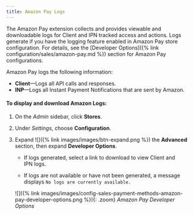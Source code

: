 ```yaml
---
title: Amazon Pay Logs
---
```


The Amazon Pay extension collects and provides viewable and downloadable logs for Client and IPN tracked access and actions. Logs generate if you have the logging feature enabled in Amazon Pay store configuration. For details, see the [Developer Options]({% link configuration/sales/amazon-pay.md %}) section for Amazon Pay configurations.

Amazon Pay logs the following information:

-  **Client**—Logs all API calls and responses.
-  **INP**—Logs all Instant Payment Notifications that are sent by Amazon.

#### To display and download Amazon Logs:

1.  On the _Admin_ sidebar, click **Stores**.

1.  Under _Settings_, choose **Configuration**.

1.  Expand ![]({% link images/images/btn-expand.png %}) the **Advanced** section, then expand **Developer Options**.

    -  If logs generated, select a link to download to view Client and IPN logs.

    -  If logs are not available or have not been generated, a message displays `No logs are currently available.`
   
    ![]({% link images/images/config-sales-payment-methods-amazon-pay-developer-options.png %}){: .zoom}
    _Amazon Pay Developer Options_
